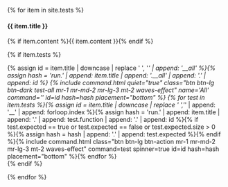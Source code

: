 {% for item in site.tests %}
<div class="row highlight_all highlight_{{ item.title | downcase }} pb-3 pb-xl-4 m-1 m-xl-2" markdown="1"><div class="col" markdown="1">
    
#### {{ item.title }}
    
{% if item.content %}{{ item.content }}{% endif %}
    
{% if item.tests %}<div markdown="0">{% assign id = item.title | downcase | replace ' ', '_' | append: '__all' %}{% assign hash = 'run.' | append: item.title | append: '.__all' | append: '.' | append: id %}
{% include command.html quiet="true" class="btn btn-lg btn-dark test-all mr-1 mr-md-2 mr-lg-3 mt-2 waves-effect" name='All' command='' id=id hash=hash placement="bottom" %}
{% for test in item.tests %}{% assign id = item.title | downcase | replace ' ','_' | append: '__' | append: forloop.index %}{% assign hash = 'run.' | append: item.title | append: '.' | append: test.function | append: '.' | append: id %}{% if test.expected == true or test.expected == false or test.expected.size > 0 %}{% assign hash = hash | append: '.' | append: test.expected %}{% endif %}{% include command.html class="btn btn-lg btn-action mr-1 mr-md-2 mr-lg-3 mt-2 waves-effect" command=test spinner=true id=id hash=hash placement="bottom" %}{% endfor %}</div>{% endif %}
</div></div>
{% endfor %}